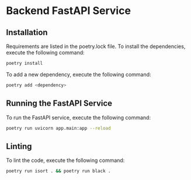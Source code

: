 # Backend FastAPI Service 

## Installation 

Requirements are listed in the poetry.lock file. To install the dependencies, execute the following command:
```bash
poetry install
```
To add a new dependency, execute the following command:
```bash
poetry add <dependency>
```

## Running the FastAPI Service

To run the FastAPI service, execute the following command:
```bash
poetry run uvicorn app.main:app --reload
```

## Linting

To lint the code, execute the following command:
```bash
poetry run isort . && poetry run black . 
```
